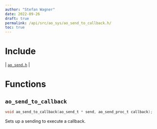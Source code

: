 ```yaml
---
author: "Stefan Wagner"
date: 2022-09-26
draft: true
permalink: /api/src/ao_sys/ao_send_to_callback.h/
toc: true
---
```


# Include

| [`ao_send.h`](ao_send.h.md) |

# Functions

## `ao_send_to_callback`

```c
void ao_send_to_callback(ao_send_t * send, ao_send_proc_t callback);
```

Sets up a sending to execute a callback.

